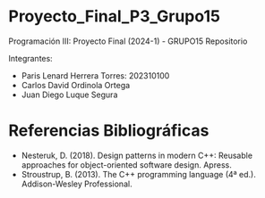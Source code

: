 # Proyecto_Final_P3_Grupo15
Programación III: Proyecto Final (2024-1) - GRUPO15
Repositorio

Integrantes: 

- Paris Lenard Herrera Torres: 202310100
- Carlos David Ordinola Ortega
- Juan Diego Luque Segura

# Referencias Bibliográficas
- Nesteruk, D. (2018). Design patterns in modern C++: Reusable approaches for object-oriented software design. Apress.
- Stroustrup, B. (2013). The C++ programming language (4ª ed.). Addison-Wesley Professional.
